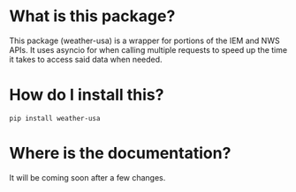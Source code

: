 # What is this package?
This package (weather-usa) is a wrapper for portions of the IEM and NWS APIs.
It uses asyncio for when calling multiple requests to speed up the time it takes to access said data when needed.

# How do I install this?
`pip install weather-usa`

# Where is the documentation?
It will be coming soon after a few changes.
